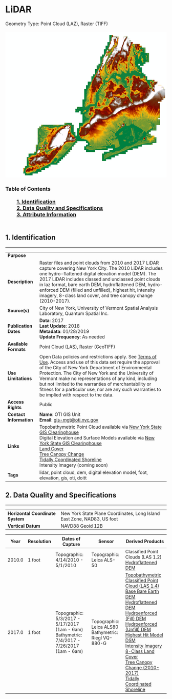 # LiDAR
Geometry Type: Point Cloud (LAZ), Raster (TIFF)<br><br>![image](https://github.com/CityOfNewYork/nyc-geo-metadata/blob/main/Images/DEM.PNG)

### Table of Contents<br><br>&nbsp;&nbsp;&nbsp;&nbsp;&nbsp;&nbsp;&nbsp;&nbsp;&nbsp;[**1. Identification**](#1-identification)<br>&nbsp;&nbsp;&nbsp;&nbsp;&nbsp;&nbsp;&nbsp;&nbsp;&nbsp;[**2. Data Quality and Specifications**](#2-data-quality-and-specifications)<br>&nbsp;&nbsp;&nbsp;&nbsp;&nbsp;&nbsp;&nbsp;&nbsp;&nbsp;[**3. Attribute Information**](#3-attribute-information)<br><br>
## 1. Identification
---------------------------------------------
|     |     |
| --- | --- |
**Purpose** |
**Description** |Raster files and point clouds from 2010 and 2017 LiDAR capture covering New York City. The 2010 LiDAR includes one hydro-flattened digital elevation model (DEM). The 2017 LiDAR includes classed and unclassed point clouds in laz format, bare earth DEM, hydroflattened DEM, hydro-enforced DEM (filled and unfilled), highest hit, intensity imagery, 8-class land cover, and tree canopy change (2010-2017). 
**Source(s)** |City of New York, University of Vermont Spatial Analysis Laboratory, Quantum Spatial Inc. 
**Publication Dates** |**Data**: 2017<br>**Last Update**: 2018<br>**Metadata**: 01/28/2019<br>**Update Frequency**: As needed
**Available Formats** |Point Cloud (LAS), Raster (GeoTIFF)
**Use Limitations** |Open Data policies and restrictions apply. See [Terms of Use](http://www.nyc.gov/html/data/terms.html). Access and use of this data set require the approval of the City of New York Department of Environmental Protection. The City of New York and the University of Vermont make no representations of any kind, including but not limited to the warranties of merchantability or fitness for a particular use, nor are any such warranties to be implied with respect to the data.
**Access Rights** |Public
**Contact Information** |**Name**: OTI GIS Unit<br>**Email**: gis-mgt@oti.nyc.gov
**Links** |Topobathymetric Point Cloud available via [New York State GIS Clearinghouse](https://orthos.dhses.ny.gov/?Extent=-9603624.133747088,4774299.7366908705,-7659066.134172721,5795498.434580554&Layers=07_meter_dem_index_usgs,1_meter_dem_index_fema,1_meter_dem_index_usgs,1_meter_dem_index_tidal_water,1_meter_dem_index_hydro_flattened,1_meter_dem_index_usda_utm18n,1_meter_dem_index_usda_utm17n,1_meter_dem_index_nys,2_meter_dem_index_ne_lidar,2_meter_dem_index_nys,2_meter_dem_index_fema,2_meter_dem_index_monroe_county,2_meter_dem_index_tompkins_county,2_meter_dem_index_erie_county&layerGroups=DEMIndexes,Orthoimagery&rightMenu=0)<br>Digital Elevation and Surface Models available via [New York State GIS Clearinghouse](https://gis.ny.gov/lidar)<br>[Land Cover](https://data.cityofnewyork.us/Environment/Land-Cover-Raster-Data-2017-6in-Resolution/he6d-2qns)<br>[Tree Canopy Change](https://data.cityofnewyork.us/Environment/Tree-Canopy-Change-2010-2017-/by9k-vhck)<br>[Tidally Coordinated Shoreline](https://data.cityofnewyork.us/Environment/Tidally-Coordinated-Shoreline/pawq-tjb4)<br>Intensity Imagery (coming soon)
**Tags** |lidar, point cloud, dem, digital elevation model, foot, elevation, gis, oti, doitt
## 2. Data Quality and Specifications
---------------------------------------------
|     |     |
| --- | --- |
**Horizontal Coordinate System** |New York State Plane Coordinates, Long Island East Zone, NAD83, US foot
**Vertical Datum** |NAVD88 Geoid 12B

 | Year | Resolution | Dates of Capture | Sensor | Derived Products | 
|-- | --| -- | --| -- |
|2010.0|1 foot|Topographic: 4/14/2010 - 5/1/2010|Topographic: Leica ALS-50|Classified Point Clouds (LAS 1.2)<br>[Hydroflattened DEM](https://github.com/CityOfNewYork/nyc-geo-metadata/blob/master/Metadata/Metadata_2010_DEM.md)
|2017.0|1 foot|Topographic: 5/3/2017 - 5/17/2017 (1am - 6am) <br> Bathymetric: 7/4/2017 - 7/26/2017 (1am - 6am)|Topographic: Leica ALS80 <br> Bathymetric: Riegl VQ-880-G|[Topobathymetric Classified Point Cloud (LAS 1.4)](https://github.com/CityOfNewYork/nyc-geo-metadata/blob/master/Metadata/Metadata_TopobathymetricClassifiedPointCloud.md)<br> [Base Bare Earth DEM](https://github.com/CityOfNewYork/nyc-geo-metadata/blob/master/Metadata/Metadata_BareEarthDigitalElevationModel.md)<br> [Hydroflattened DEM](https://github.com/CityOfNewYork/nyc-geo-metadata/blob/master/Metadata/Metadata_HydroflattenedDigitalElevationModel.md)<br> [Hydroenforced (Fill) DEM](https://github.com/CityOfNewYork/nyc-geo-metadata/blob/master/Metadata/Metadata_HydroEnforcedElevationModelFilled.md)<br>[Hydroenforced (Unfill) DEM](https://github.com/CityOfNewYork/nyc-geo-metadata/blob/master/Metadata/Metadata_HydroEnforcedElevationModelUnfilled.md)<br>[Highest Hit Model DSM](https://github.com/CityOfNewYork/nyc-geo-metadata/blob/master/Metadata/Metadata_HighestHitDigitalSurfaceModel.md)<br>[Intensity Imagery](https://github.com/CityOfNewYork/nyc-geo-metadata/blob/master/Metadata/Metadata_IntensityImagery.md)<br>[8-Class Land Cover](https://github.com/CityOfNewYork/nyc-geo-metadata/blob/master/Metadata/Metadata_LandCover.md)<br>[Tree Canopy Change (2010-2017)](https://github.com/CityOfNewYork/nyc-geo-metadata/blob/master/Metadata/Metadata_TreeCanopyChange.md)<br>[Tidally Coordinated Shoreline](https://github.com/CityOfNewYork/nyc-geo-metadata/blob/master/Metadata/Metadata_TidalShoreline.md)
